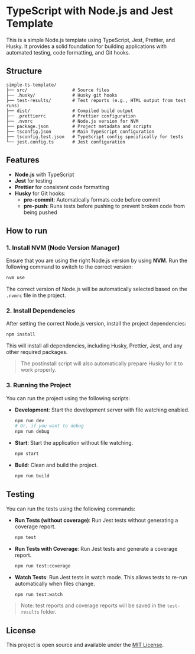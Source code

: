 # TypeScript with Node.js and Jest Template

This is a simple Node.js template using TypeScript, Jest, Prettier, and Husky. It provides a solid foundation for building applications with automated testing, code formatting, and Git hooks.

## Structure

```
simple-ts-template/
├── src/                 # Source files
├── .husky/              # Husky git hooks
├── test-results/        # Test reports (e.g., HTML output from test runs)
├── dist/                # Compiled build output
├── .prettierrc          # Prettier configuration
├── .nvmrc               # Node.js version for NVM
├── package.json         # Project metadata and scripts
├── tsconfig.json        # Main TypeScript configuration
├── tsconfig.test.json   # TypeScript config specifically for tests
└── jest.config.ts       # Jest configuration
```

## Features

- **Node.js** with TypeScript
- **Jest** for testing
- **Prettier** for consistent code formatting
- **Husky** for Git hooks:
  - **pre-commit**: Automatically formats code before commit
  - **pre-push**: Runs tests before pushing to prevent broken code from being pushed

## How to run

### 1. Install NVM (Node Version Manager)

Ensure that you are using the right Node.js version by using **NVM**. Run the following command to switch to the correct version:

```bash
nvm use
```

The correct version of Node.js will be automatically selected based on the `.nvmrc` file in the project.

### 2. Install Dependencies

After setting the correct Node.js version, install the project dependencies:

```bash
npm install
```

This will install all dependencies, including Husky, Prettier, Jest, and any other required packages.

> The postinstall script will also automatically prepare Husky for it to work properly.

### 3. Running the Project

You can run the project using the following scripts:

- **Development**: Start the development server with file watching enabled.

  ```bash
  npm run dev
  # Or, if you want to debug
  npm run debug
  ```

- **Start**: Start the application without file watching.

  ```bash
  npm start
  ```

- **Build**: Clean and build the project.

  ```bash
  npm run build
  ```

## Testing

You can run the tests using the following commands:

- **Run Tests (without coverage)**: Run Jest tests without generating a coverage report.

  ```bash
  npm test
  ```

- **Run Tests with Coverage**: Run Jest tests and generate a coverage report.

  ```bash
  npm run test:coverage
  ```

- **Watch Tests**: Run Jest tests in watch mode. This allows tests to re-run automatically when files change.
  ```bash
  npm run test:watch
  ```

> Note: test reports and coverage reports will be saved in the `test-results` folder.

## License

This project is open source and available under the [MIT License](LICENSE).
